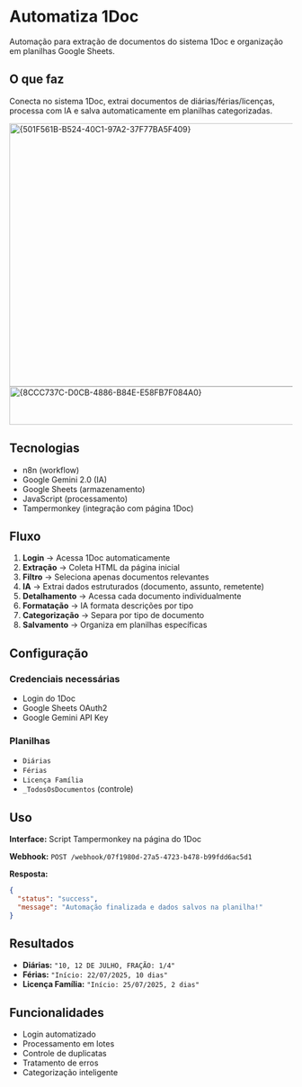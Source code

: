 # Automatiza 1Doc

Automação para extração de documentos do sistema 1Doc e organização em planilhas Google Sheets.

## O que faz

Conecta no sistema 1Doc, extrai documentos de diárias/férias/licenças, processa com IA e salva automaticamente em planilhas categorizadas.

<img width="1349" height="468" alt="{501F561B-B524-40C1-97A2-37F77BA5F409}" src="https://github.com/user-attachments/assets/d84f6fbc-31da-45bb-892d-b7d9fbc97481" />
<img width="579" height="68" alt="{8CCC737C-D0CB-4886-B84E-E58FB7F084A0}" src="https://github.com/user-attachments/assets/78a17d88-e432-43cf-b3a5-21f1a0ccb954" />


## Tecnologias

- n8n (workflow)
- Google Gemini 2.0 (IA)
- Google Sheets (armazenamento)
- JavaScript (processamento)
- Tampermonkey (integração com página 1Doc)

## Fluxo

1. **Login** → Acessa 1Doc automaticamente
2. **Extração** → Coleta HTML da página inicial
3. **Filtro** → Seleciona apenas documentos relevantes
4. **IA** → Extrai dados estruturados (documento, assunto, remetente)
5. **Detalhamento** → Acessa cada documento individualmente
6. **Formatação** → IA formata descrições por tipo
7. **Categorização** → Separa por tipo de documento
8. **Salvamento** → Organiza em planilhas específicas

## Configuração

### Credenciais necessárias
- Login do 1Doc
- Google Sheets OAuth2
- Google Gemini API Key

### Planilhas
- `Diárias`
- `Férias` 
- `Licença Família`
- `_TodosOsDocumentos` (controle)

## Uso

**Interface:** Script Tampermonkey na página do 1Doc

**Webhook:** `POST /webhook/07f1980d-27a5-4723-b478-b99fdd6ac5d1`

**Resposta:**
```json
{
  "status": "success",
  "message": "Automação finalizada e dados salvos na planilha!"
}
```

## Resultados

- **Diárias:** `"10, 12 DE JULHO, FRAÇÃO: 1/4"`
- **Férias:** `"Início: 22/07/2025, 10 dias"`  
- **Licença Família:** `"Início: 25/07/2025, 2 dias"`

## Funcionalidades

- Login automatizado
- Processamento em lotes
- Controle de duplicatas
- Tratamento de erros
- Categorização inteligente
